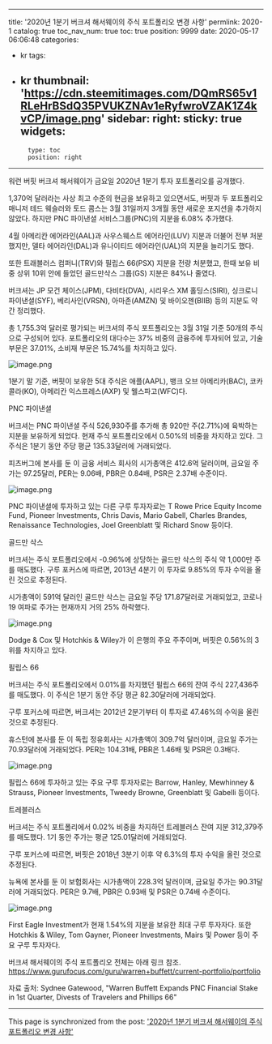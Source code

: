 
---
title: '2020년 1분기 버크셔 해서웨이의 주식 포트폴리오 변경 사항'
permlink: 2020-1
catalog: true
toc_nav_num: true
toc: true
position: 9999
date: 2020-05-17 06:06:48
categories:
- kr
tags:
- kr
thumbnail: 'https://cdn.steemitimages.com/DQmRS65v1RLeHrBSdQ35PVUKZNAv1eRyfwroVZAK1Z4kvCP/image.png'
sidebar:
    right:
        sticky: true
widgets:
    -
        type: toc
        position: right
---


워런 버핏 버크셔 해서웨이가 금요일 2020년 1분기 투자 포트폴리오를 공개했다.

 

1,370억 달러라는 사상 최고 수준의 현금을 보유하고 있으면서도, 버핏과 두 포트폴리오 매니저 테드 웨슬러와 토드 콤스는 3월 31일까지 3개월 동안 새로운 포지션을 추가하지 않았다. 하지만 PNC 파이낸셜 서비스그룹(PNC)의 지분을 6.08% 추가했다.

 

4월 아메리칸 에어라인(AAL)과 사우스웨스트 에어라인(LUV) 지분과 더불어 전부 처분했지만, 델타 에어라인(DAL)과 유나이티드 에어라인(UAL)의 지분을 늘리기도 했다. 

 

또한 트래블러스 컴퍼니(TRV)와 필립스 66(PSX) 지분을 전량 처분했고, 한때 보유 비중 상위 10위 안에 들었던 골드만삭스 그룹(GS) 지분은 84%나 줄였다. 

 

버크셔는 JP 모건 체이스(JPM), 다비타(DVA), 시리우스 XM 홀딩스(SIRI), 싱크로니 파이낸셜(SYF), 베리사인(VRSN), 아마존(AMZN) 및 바이오젠(BIIB) 등의 지분도 약간 정리했다.

 

총 1,755.3억 달러로 평가되는 버크셔의 주식 포트폴리오는 3월 31일 기준 50개의 주식으로 구성되어 있다. 포트폴리오의 대다수는 37% 비중의 금융주에 투자되어 있고, 기술 부문은 37.01%, 소비재 부문은 15.74%를 차지하고 있다.


![image.png](https://cdn.steemitimages.com/DQmRS65v1RLeHrBSdQ35PVUKZNAv1eRyfwroVZAK1Z4kvCP/image.png)

1분기 말 기준, 버핏이 보유한 5대 주식은 애플(AAPL), 뱅크 오브 아메리카(BAC), 코카콜라(KO), 아메리칸 익스프레스(AXP) 및 웰스파고(WFC)다.

 

PNC 파이낸셜

 

버크셔는 PNC 파이낸셜 주식 526,930주를 추가해 총 920만 주(2.71%)에 육박하는 지분을 보유하게 되었다. 현재 주식 포트폴리오에서 0.50%의 비중을 차지하고 있다. 그 주식은 1분기 동안 주당 평균 135.33달러에 거래되었다.

 

피츠버그에 본사를 둔 이 금융 서비스 회사의 시가총액은 412.6억 달러이며, 금요일 주가는 97.25달러, PER는 9.06배, PBR은 0.84배, PSR은 2.37배 수준이다. 


![image.png](https://cdn.steemitimages.com/DQmcJhvGBGLjc3oZiBp9kMSNMGhYFhjioCvjpj3ChFsS6RB/image.png)

PNC 파이낸셜에 투자하고 있는 다른 구루 투자자로는 T Rowe Price Equity Income Fund, Pioneer Investments, Chris Davis, Mario Gabell, Charles Brandes, Renaissance Technologies, Joel Greenblatt 및 Richard Snow 등이다.

 

골드만 삭스

 

버크셔는 주식 포트폴리오에서 -0.96%에 상당하는 골드만 삭스의 주식 약 1,000만 주를 매도했다. 구루 포커스에 따르면, 2013년 4분기 이 투자로 9.85%의 투자 수익을 올린 것으로 추정된다.

 

시가총액이 591억 달러인 골드만 삭스는 금요일 주당 171.87달러로 거래되었고, 코로나19 여파로 주가는 현재까지 거의 25% 하락했다. 


![image.png](https://cdn.steemitimages.com/DQmagSfg8fc5KwXHQ6zA7aKX4FWFA3UgXvGzEPEijg7N1yc/image.png)

Dodge & Cox 및 Hotchkis & Wiley가 이 은행의 주요 주주이며, 버핏은 0.56%의 3위를 차지하고 있다.

 

필립스 66

 

버크셔는 주식 포트폴리오에서 0.01%를 차지했던 필립스 66의 잔여 주식 227,436주를 매도했다. 이 주식은 1분기 동안 주당 평균 82.30달러에 거래되었다. 

 

구루 포커스에 따르면, 버크셔는 2012년 2분기부터 이 투자로 47.46%의 수익을 올린 것으로 추정된다.

 

휴스턴에 본사를 둔 이 독립 정유회사는 시가총액이 309.7억 달러이며, 금요일 주가는 70.93달러에 거래되었다. PER는 104.31배, PBR은 1.46배 및 PSR은 0.3배다.


![image.png](https://cdn.steemitimages.com/DQmQv1gddTcFFwSy2yqay48SZxWyu2ZoekFEzYnrrrU5W9g/image.png)

필립스 66에 투자하고 있는 주요 구루 투자자로는 Barrow, Hanley, Mewhinney & Strauss, Pioneer Investments, Tweedy Browne, Greenblatt 및 Gabelli 등이다.

 

트레블러스

 

버크셔는 주식 포트폴리에서 0.02% 비중을 차지하던 트레블러스 잔여 지분 312,379주를 매도했다. 1기 동안 주가는 평균 125.01달러에 거래되었다. 

 

구루 포커스에 따르면, 버핏은 2018년 3분기 이후 약 6.3%의 투자 수익을 올린 것으로 추정된다. 

 

뉴욕에 본사를 둔 이 보험회사는 시가총액이 228.3억 달러이며, 금요일 주가는 90.31달러에 거래되었다. PER은 9.7배, PBR은 0.93배 및 PSR은 0.74배 수준이다.


![image.png](https://cdn.steemitimages.com/DQmTYVS4vZQuq76ZZPH1PASLWxjWKDTUXRXW8RirmnKNssF/image.png)

First Eagle Investment가 현재 1.54%의 지분을 보유한 최대 구루 투자자다. 또한 Hotchkis & Wiley, Tom Gayner, Pioneer Investments, Mairs 및 Power 등이 주요 구루 투자자다.

 

버크셔 해서웨이의 주식 포트폴리오 전체는 아래 링크 참조.
https://www.gurufocus.com/guru/warren+buffett/current-portfolio/portfolio

자료 출처: Sydnee Gatewood, "Warren Buffett Expands PNC Financial Stake in 1st Quarter, Divests of Travelers and Phillips 66"

- - -

This page is synchronized from the post: ['2020년 1분기 버크셔 해서웨이의 주식 포트폴리오 변경 사항'](https://steemit.com/@pius.pius/2020-1)
